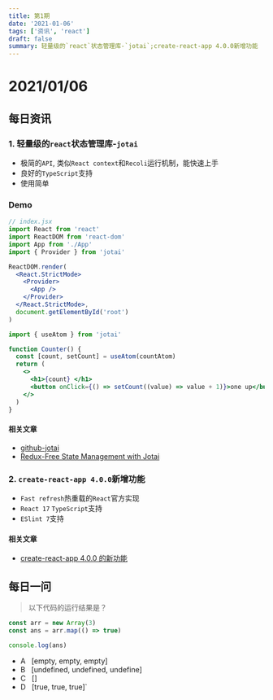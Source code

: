 ```yaml
---
title: 第1期
date: '2021-01-06'
tags: ['资讯', 'react']
draft: false
summary: 轻量级的`react`状态管理库-`jotai`;create-react-app 4.0.0新增功能
---
```


<TOCInline toc={props.toc} asDisclosure toHeading={3} />

# 2021/01/06

## 每日资讯

### 1. 轻量级的`react`状态管理库-`jotai`

- 极简的`API`, 类似`React context`和`Recoli`运行机制，能快速上手
- 良好的`TypeScript`支持
- 使用简单

### Demo

```jsx
// index.jsx
import React from 'react'
import ReactDOM from 'react-dom'
import App from './App'
import { Provider } from 'jotai'

ReactDOM.render(
  <React.StrictMode>
    <Provider>
      <App />
    </Provider>
  </React.StrictMode>,
  document.getElementById('root')
)
```

```jsx
import { useAtom } from 'jotai'

function Counter() {
  const [count, setCount] = useAtom(countAtom)
  return (
    <>
      <h1>{count} </h1>
      <button onClick={() => setCount((value) => value + 1)}>one up</button>
    </>
  )
}
```

#### 相关文章

- [github-jotai](https://github.com/pmndrs/jotai)
- [Redux-Free State Management with Jotai](https://blog.bitsrc.io/redux-free-state-management-with-jotai-2c8f34a6a4a)

### 2. `create-react-app 4.0.0`新增功能

- `Fast refresh`热重载的`React`官方实现
- `React 17` `TypeScript`支持
- `ESlint 7`支持

#### 相关文章

- [create-react-app 4.0.0 的新功能](https://segmentfault.com/a/1190000038335229)

## 每日一问

> 以下代码的运行结果是？

```js
const arr = new Array(3)
const ans = arr.map(() => true)

console.log(ans)
```

- A &nbsp;&nbsp;[empty, empty, empty]
- B &nbsp;&nbsp;[undefined, undefined, undefine]
- C &nbsp;&nbsp;[]
- D &nbsp;&nbsp;[true, true, true]`
